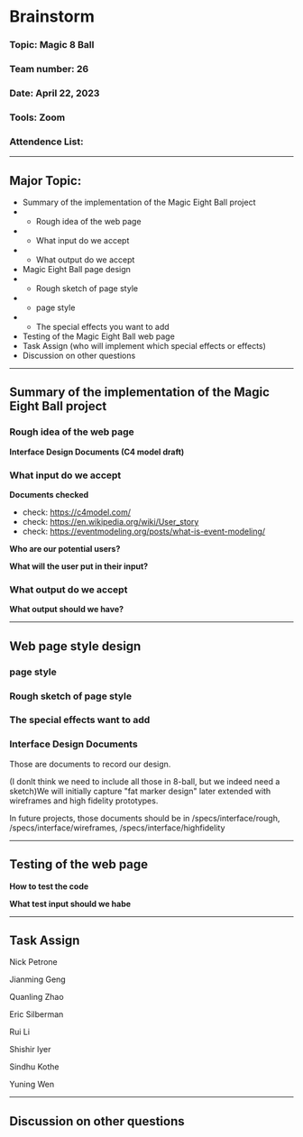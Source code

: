 <!--Please save this doc as /admin/meetings/mmddyy-brainstorm.md-->

<!--distilled documents and diagrams you produced of the ideas you want to capture from your meetings should be in /specs/brainstorm/-->

<!--Overarching Decisions should be in /specs/adrs-->

<!--Interface Design Documents should be in /specs/interface/rough, /specs/interface/wireframes, /specs/interface/highfidelity-->

<!--Project Roadmap should be in /specs/roadmap.md-->

# Brainstorm

### Topic: Magic 8 Ball

### Team number: 26

### Date: April 22, 2023

### Tools: Zoom

### Attendence List:



***

## Major Topic:

- Summary of the implementation of the Magic Eight Ball project
- - Rough idea of the web page
- - What input do we accept
- - What output do we accept
- Magic Eight Ball page design
- - Rough sketch of page style
- - page style
- - The special effects you want to add
- Testing of the Magic Eight Ball web page
- Task Assign (who will implement which special effects or effects)
- Discussion on other questions

***

## Summary of the implementation of the Magic Eight Ball project

### Rough idea of the web page

**Interface Design Documents (C4 model draft)**


### What input do we accept

**Documents checked**
- check: https://c4model.com/
- check: https://en.wikipedia.org/wiki/User_story
- check: https://eventmodeling.org/posts/what-is-event-modeling/

**Who are our potential users?**

**What will the user put in their input?**


### What output do we accept

**What output should we have?**

***

## Web page style design

### page style

### Rough sketch of page style

### The special effects want to add

### Interface Design Documents

Those are documents to record our design. 

(I donlt think we need to include all those in 8-ball, but we indeed need a sketch)We will initially capture "fat marker design" later extended with wireframes and high fidelity prototypes.

In future projects, those documents should be in /specs/interface/rough, /specs/interface/wireframes, /specs/interface/highfidelity

***

## Testing of the web page

**How to test the code**

**What test input should we habe**

***

## Task Assign

Nick Petrone


Jianming Geng


Quanling Zhao


Eric Silberman


Rui Li


Shishir lyer


Sindhu Kothe


Yuning Wen



***

## Discussion on other questions













